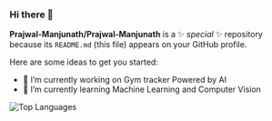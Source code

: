 ### Hi there 👋


**Prajwal-Manjunath/Prajwal-Manjunath** is a ✨ _special_ ✨ repository because its `README.md` (this file) appears on your GitHub profile.

Here are some ideas to get you started:

- 🔭 I’m currently working on Gym tracker Powered by AI
- 🌱 I’m currently learning Machine Learning and Computer Vision



![Top Languages](https://github-readme-stats.vercel.app/api/top-langs/?username=Prajwal-Manjunath&show_icons=true&theme=radical)
